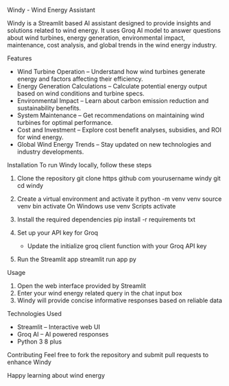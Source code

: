 Windy - Wind Energy Assistant

Windy is a Streamlit based AI assistant designed to provide insights and solutions related to wind energy. It uses Groq AI model to answer questions about wind turbines, energy generation, environmental impact, maintenance, cost analysis, and global trends in the wind energy industry.

Features
- Wind Turbine Operation – Understand how wind turbines generate energy and factors affecting their efficiency.
- Energy Generation Calculations – Calculate potential energy output based on wind conditions and turbine specs.
- Environmental Impact – Learn about carbon emission reduction and sustainability benefits.
- System Maintenance – Get recommendations on maintaining wind turbines for optimal performance.
- Cost and Investment – Explore cost benefit analyses, subsidies, and ROI for wind energy.
- Global Wind Energy Trends – Stay updated on new technologies and industry developments.

Installation
To run Windy locally, follow these steps

1. Clone the repository
   git clone https github com yourusername windy git
   cd windy

2. Create a virtual environment and activate it
   python -m venv venv
   source venv bin activate   On Windows use venv Scripts activate

3. Install the required dependencies
   pip install -r requirements txt

4. Set up your API key for Groq
   - Update the initialize groq client function with your Groq API key

5. Run the Streamlit app
   streamlit run app py

Usage
1. Open the web interface provided by Streamlit
2. Enter your wind energy related query in the chat input box
3. Windy will provide concise informative responses based on reliable data

Technologies Used
- Streamlit – Interactive web UI
- Groq AI – AI powered responses
- Python 3 8 plus

Contributing
Feel free to fork the repository and submit pull requests to enhance Windy

Happy learning about wind energy
